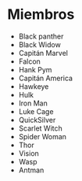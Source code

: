 # Miembros

* Black panther
* Black Widow
* Capitán Marvel
* Falcon
* Hank Pym
* Capitán America
* Hawkeye
* Hulk
* Iron Man
* Luke Cage
* QuickSilver
* Scarlet Witch
* Spider Woman
* Thor
* Vision
* Wasp
* Antman
